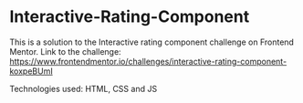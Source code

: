 # Interactive-Rating-Component
This is a solution to the Interactive rating component challenge on Frontend Mentor.
Link to the challenge: https://www.frontendmentor.io/challenges/interactive-rating-component-koxpeBUmI

Technologies used:
HTML, CSS and JS

